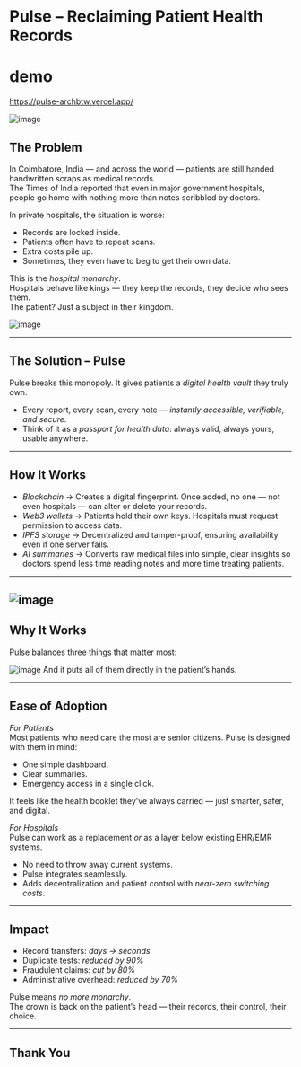 # Pulse – Reclaiming Patient Health Records  

# demo
https://pulse-archbtw.vercel.app/ 

![image](https://assets.devfolio.co/content/8a9ec2f227e44bb480e4140abb8cd042/72b43345-52a3-49e0-b6d6-38cb5c56c82f.png)
## The Problem  

In Coimbatore, India — and across the world — patients are still handed handwritten scraps as medical records.  
The Times of India reported that even in major government hospitals, people go home with nothing more than notes scribbled by doctors.  

In private hospitals, the situation is worse:  
- Records are locked inside.  
- Patients often have to repeat scans.  
- Extra costs pile up.  
- Sometimes, they even have to beg to get their own data.  

This is the *hospital monarchy*.  
Hospitals behave like kings — they keep the records, they decide who sees them.  
The patient? Just a subject in their kingdom.  

![image](https://assets.devfolio.co/content/8a9ec2f227e44bb480e4140abb8cd042/43123fd0-05e3-4a66-877f-94c45fe15e58.png)

---

## The Solution – Pulse  

Pulse breaks this monopoly. It gives patients a *digital health vault* they truly own.  

- Every report, every scan, every note — *instantly accessible, verifiable, and secure*.  
- Think of it as a *passport for health data*: always valid, always yours, usable anywhere.  

---

## How It Works  

- *Blockchain* → Creates a digital fingerprint. Once added, no one — not even hospitals — can alter or delete your records.  
- *Web3 wallets* → Patients hold their own keys. Hospitals must request permission to access data.  
- *IPFS storage* → Decentralized and tamper-proof, ensuring availability even if one server fails.  
- *AI summaries* → Converts raw medical files into simple, clear insights so doctors spend less time reading notes and more time treating patients.  

---

![image](https://assets.devfolio.co/content/8a9ec2f227e44bb480e4140abb8cd042/934d00a6-8c06-4605-b840-aea18f312043.png)
--- 
## Why It Works  

Pulse balances three things that matter most:  

![image](https://assets.devfolio.co/content/8a9ec2f227e44bb480e4140abb8cd042/1c66a902-4eda-4ba0-8016-5b96a4f899aa.png)
And it puts all of them directly in the patient’s hands.  

---

## Ease of Adoption  

*For Patients*  
Most patients who need care the most are senior citizens. Pulse is designed with them in mind:  
- One simple dashboard.  
- Clear summaries.  
- Emergency access in a single click.  

It feels like the health booklet they’ve always carried — just smarter, safer, and digital.  

*For Hospitals*  
Pulse can work as a replacement *or* as a layer below existing EHR/EMR systems.  
- No need to throw away current systems.  
- Pulse integrates seamlessly.  
- Adds decentralization and patient control with *near-zero switching costs*.  

---

## Impact  

- Record transfers: *days → seconds*  
- Duplicate tests: *reduced by 90%*  
- Fraudulent claims: *cut by 80%*  
- Administrative overhead: *reduced by 70%*  

Pulse means *no more monarchy*.  
The crown is back on the patient’s head — their records, their control, their choice.  

---

## Thank You
